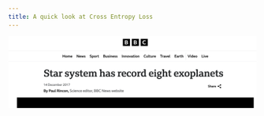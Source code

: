 ```yaml
---
title: A quick look at Cross Entropy Loss
---
```


<div class="grid grid-cols-1 justify-center justify-items-center self-center mt-50 font-italic">

<img src="/images/bbc.png" class="max-h-50 absolute top-10 left-30 -rotate-2 z-1 shadow-xl"/>

</div>




<style>
  a {
    border-style: none !important;
  }

  a:hover {
    border-style: none !important;
  }

  .list li{
    margin-bottom: 1.8rem !important;
  }
</style>

<!--
**NEXT**: We finally want to look at the results!!
-->
